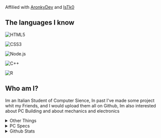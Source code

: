 Affilied with [AronkyDev](https://github.com/AronkyDev) and [IsTk0](https://github.com/IsTk0)




## The languages I know

![HTML5](https://img.shields.io/static/v1?style=for-the-badge&message=HTML5&color=E34F26&logo=HTML5&logoColor=FFFFFF&label=)

![CSS3](https://img.shields.io/static/v1?style=for-the-badge&message=CSS3&color=1572B6&logo=CSS3&logoColor=FFFFFF&label=)

![Node.js](https://img.shields.io/static/v1?style=for-the-badge&message=Node.js&color=339933&logo=Node.js&logoColor=FFFFFF&label=)

![C++](https://img.shields.io/static/v1?style=for-the-badge&message=C%2B%2B&color=00599C&logo=C%2B%2B&logoColor=FFFFFF&label=)

![R](https://img.shields.io/static/v1?style=for-the-badge&message=R&color=276DC3&logo=R&logoColor=FFFFFF&label=)

## Who am I?

Im an Italian Student of Computer Sience, In past I've made some project whit my Friends, and I would upload them all on Github, Im also interested about PC Building and about mechanics and electronics
<details>
<summary>Other Things</summary>

![Visual Studio Code](https://img.shields.io/static/v1?style=for-the-badge&message=Visual+Studio+Code&color=007ACC&logo=Visual+Studio+Code&logoColor=FFFFFF&label=) ![Amazon Alexa](https://img.shields.io/static/v1?style=for-the-badge&message=Amazon+Alexa&color=222222&logo=Amazon+Alexa&logoColor=00CAFF&label=) ![Raspberry Pi](https://img.shields.io/static/v1?style=for-the-badge&message=Raspberry+Pi&color=A22846&logo=Raspberry+Pi&logoColor=FFFFFF&label=) ![Windows](https://img.shields.io/static/v1?style=for-the-badge&message=Windows&color=0078D6&logo=Windows&logoColor=FFFFFF&label=) ![Adobe Photoshop](https://img.shields.io/static/v1?style=for-the-badge&message=Adobe+Photoshop&color=31A8FF&logo=Adobe+Photoshop&logoColor=FFFFFF&label=) ![Adobe Premiere Pro](https://img.shields.io/static/v1?style=for-the-badge&message=Adobe+Premiere+Pro&color=9999FF&logo=Adobe+Premiere+Pro&logoColor=FFFFFF&label=) ![Chocolatey](https://img.shields.io/static/v1?style=for-the-badge&message=Chocolatey&color=222222&logo=Chocolatey&logoColor=80B5E3&label=) ![Discord](https://img.shields.io/static/v1?style=for-the-badge&message=Discord&color=5865F2&logo=Discord&logoColor=FFFFFF&label=)    ![AnyDesk](https://img.shields.io/static/v1?style=for-the-badge&message=AnyDesk&color=EF443B&logo=AnyDesk&logoColor=FFFFFF&label=) ![Google Assistant](https://img.shields.io/static/v1?style=for-the-badge&message=Google+Assistant&color=4285F4&logo=Google+Assistant&logoColor=FFFFFF&label=) ![Nintendo Switch](https://img.shields.io/static/v1?style=for-the-badge&message=Nintendo+Switch&color=E60012&logo=Nintendo+Switch&logoColor=FFFFFF&label=) ![PlayStation 4](https://img.shields.io/static/v1?style=for-the-badge&message=PlayStation+4&color=003791&logo=PlayStation+4&logoColor=FFFFFF&label=)


![Apple](https://img.shields.io/static/v1?style=for-the-badge&message=Apple&color=000000&logo=Apple&logoColor=FFFFFF&label=) ![iOS](https://img.shields.io/static/v1?style=for-the-badge&message=iOS&color=000000&logo=iOS&logoColor=FFFFFF&label=) [iPhone 11 64GB Product Red](https://www.amazon.it/Apple-iPhone-11-64GB-PRODUCT/dp/B08L6XD7WB/ref=sr_1_3?__mk_it_IT=%C3%85M%C3%85%C5%BD%C3%95%C3%91&crid=33RKUMA2MNCY0&keywords=iphone+11+red+6+gb&qid=1646949503&sprefix=iphone+11+red+6+gb%2Caps%2C104&sr=8-3)


![Samsung](https://img.shields.io/static/v1?style=for-the-badge&message=Samsung&color=1428A0&logo=Samsung&logoColor=FFFFFF&label=) ![Android](https://img.shields.io/static/v1?style=for-the-badge&message=Android&color=222222&logo=Android&logoColor=3DDC84&label=) [Samsung Galaxy A51 128GB](https://www.amazon.it/Smartphone-Fotocamere-Posteriori-Espandibili-Batteria/dp/B082WP34RL/ref=sr_1_1?__mk_it_IT=%C3%85M%C3%85%C5%BD%C3%95%C3%91&crid=386J9JPR9Z52E&keywords=SAMSUNG%2BGALAXY%2BA51%2B128GB&qid=1646949715&sprefix=samsung%2Bgalaxy%2Ba51%2B128gb%2Caps%2C112&sr=8-1&th=1)


![HP](https://img.shields.io/static/v1?style=for-the-badge&message=HP&color=0096D6&logo=HP&logoColor=FFFFFF&label=) [Monitor 27mx FullHD 144Hz 1ms](https://www.amazon.it/dp/B07Q2FG1BM/?coliid=I192X5V8BSBIKB&colid=13YCH284JN61W&ref_=gv_ov_lig_pi_dp&th=1)
<br>

</details>



<details>
<summary>PC Specs</summary>

CPU : [17-17000F](https://www.amazon.it/dp/B08TX3MXV5/?coliid=I3M8QB44T1YWUT&colid=13YCH284JN61W&psc=1&ref_=gv_ov_lig_pi_dp);

GPU : HP RTX 3060 12 GB VRAM;

RAM : [16x2GB 3200MHZ CL16](https://www.amazon.it/dp/B0897V51S8/?coliid=I18WCZ41DVPM4Y&colid=13YCH284JN61W&psc=1&ref_=gv_ov_lig_pi_dp); 

SSD : [M.2 500 GB 2400 MB/S](https://www.amazon.it/dp/B086BGWNY8/?coliid=I2GIIJZLMMZXAA&colid=13YCH284JN61W&psc=1&ref_=gv_ov_lig_pi_dp); 

SSD : [SATA 480 GB 520 MB/S](https://www.amazon.it/dp/B01C2JJB0G/?coliid=I2ER03Z3SN5EBZ&colid=13YCH284JN61W&psc=1&ref_=gv_ov_lig_pi_dp); 

HDD : [1TB](https://www.amazon.it/dp/B0711YN12S/?coliid=I1YWFN3W1X8M9Y&colid=13YCH284JN61W&psc=1&ref_=gv_ov_lig_pi_dp); 

</details>

<details>
<summary>Github Stats</summary>
<br>

![Hemeraleback Stats](https://github-readme-stats.vercel.app/api?username=hemeraleback&show_icons=true&theme=radical)

[![Top Langs](https://github-readme-stats.vercel.app/api/top-langs/?username=hemeraleback&layout=compact&theme=radical)](https://github.com/hemeraleback)
</details>
